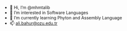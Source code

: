 - 👋 Hi, I’m @mhmtalib
- 👀 I’m interested in Software Languages
- 🌱 I’m currently learning Phyton and Assembly Language
- 📫 ali.bahur@ozu.edu.tr

<!---
mhmtalib/mhmtalib is a ✨ special ✨ repository because its `README.md` (this file) appears on your GitHub profile.
You can click the Preview link to take a look at your changes.
--->
